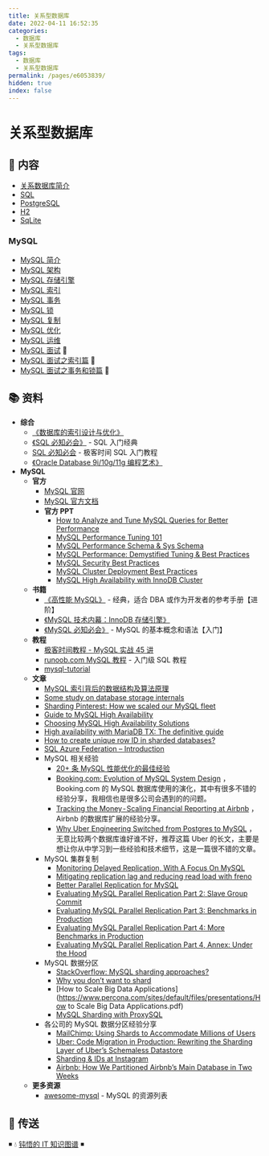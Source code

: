 ```yaml
---
title: 关系型数据库
date: 2022-04-11 16:52:35
categories:
  - 数据库
  - 关系型数据库
tags:
  - 数据库
  - 关系型数据库
permalink: /pages/e6053839/
hidden: true
index: false
---
```


# 关系型数据库

## 📖 内容

- [关系数据库简介](关系数据库简介.md)
- [SQL](SQL.md)
- [PostgreSQL](PostgreSQL.md)
- [H2](H2.md)
- [SqLite](SqLite.md)

### MySQL

- [MySQL 简介](MySQL/MySQL_简介.md)
- [MySQL 架构](MySQL/MySQL_架构.md)
- [MySQL 存储引擎](MySQL/MySQL_存储引擎.md)
- [MySQL 索引](MySQL/MySQL_索引.md)
- [MySQL 事务](MySQL/MySQL_事务.md)
- [MySQL 锁](MySQL/MySQL_锁.md)
- [MySQL 复制](MySQL/MySQL_复制.md)
- [MySQL 优化](MySQL/MySQL_优化.md)
- [MySQL 运维](MySQL/MySQL_运维.md)
- [MySQL 面试](MySQL/MySQL_面试.md) 💯
- [MySQL 面试之索引篇](MySQL/MySQL_面试_索引.md) 💯
- [MySQL 面试之事务和锁篇](MySQL/MySQL_面试_事务和锁.md) 💯

## 📚 资料

- **综合**
  - [《数据库的索引设计与优化》](https://book.douban.com/subject/26419771/)
  - [《SQL 必知必会》](https://book.douban.com/subject/35167240/) - SQL 入门经典
  - [SQL 必知必会](https://time.geekbang.org/column/intro/192) - 极客时间 SQL 入门教程
  - [《Oracle Database 9i/10g/11g 编程艺术》](https://book.douban.com/subject/5402711/)
- **MySQL**
  - **官方**
    - [MySQL 官网](https://www.mysql.com/)
    - [MySQL 官方文档](https://dev.mysql.com/doc/)
    - **官方 PPT**
      - [How to Analyze and Tune MySQL Queries for Better Performance](https://www.mysql.com/cn/why-mysql/presentations/tune-mysql-queries-performance/)
      - [MySQL Performance Tuning 101](https://www.mysql.com/cn/why-mysql/presentations/mysql-performance-tuning101/)
      - [MySQL Performance Schema & Sys Schema](https://www.mysql.com/cn/why-mysql/presentations/mysql-performance-sys-schema/)
      - [MySQL Performance: Demystified Tuning & Best Practices](https://www.mysql.com/cn/why-mysql/presentations/mysql-performance-tuning-best-practices/)
      - [MySQL Security Best Practices](https://www.mysql.com/cn/why-mysql/presentations/mysql-security-best-practices/)
      - [MySQL Cluster Deployment Best Practices](https://www.mysql.com/cn/why-mysql/presentations/mysql-cluster-deployment-best-practices/)
      - [MySQL High Availability with InnoDB Cluster](https://www.mysql.com/cn/why-mysql/presentations/mysql-high-availability-innodb-cluster/)
  - **书籍**
    - [《高性能 MySQL》](https://book.douban.com/subject/23008813/) - 经典，适合 DBA 或作为开发者的参考手册【进阶】
    - [《MySQL 技术内幕：InnoDB 存储引擎》](https://book.douban.com/subject/24708143/)
    - [《MySQL 必知必会》](https://book.douban.com/subject/3354490/) - MySQL 的基本概念和语法【入门】
  - **教程**
    - [极客时间教程 - MySQL 实战 45 讲](https://time.geekbang.org/column/intro/139)
    - [runoob.com MySQL 教程](http://www.runoob.com/mysql/mysql-tutorial.md) - 入门级 SQL 教程
    - [mysql-tutorial](https://github.com/jaywcjlove/mysql-tutorial)
  - **文章**
    - [MySQL 索引背后的数据结构及算法原理](http://blog.codinglabs.org/articles/theory-of-mysql-index.md)
    - [Some study on database storage internals](https://medium.com/@kousiknath/data-structures-database-storage-internals-1f5ed3619d43)
    - [Sharding Pinterest: How we scaled our MySQL fleet](https://medium.com/@Pinterest_Engineering/sharding-pinterest-how-we-scaled-our-mysql-fleet-3f341e96ca6f)
    - [Guide to MySQL High Availability](https://www.mysql.com/cn/why-mysql/white-papers/mysql-guide-to-high-availability-solutions/)
    - [Choosing MySQL High Availability Solutions](https://dzone.com/articles/choosing-mysql-high-availability-solutions)
    - [High availability with MariaDB TX: The definitive guide](https://mariadb.com/sites/default/files/content/Whitepaper_High_availability_with_MariaDB-TX.pdf)
    - [How to create unique row ID in sharded databases?](https://stackoverflow.com/questions/788829/how-to-create-unique-row-id-in-sharded-databases)
    - [SQL Azure Federation – Introduction](http://geekswithblogs.net/shaunxu/archive/2012/01/07/sql-azure-federation-ndash-introduction.aspx)
    - MySQL 相关经验
      - [20+ 条 MySQL 性能优化的最佳经验](https://www.jfox.info/20-tiao-mysql-xing-nen-you-hua-de-zui-jia-jing-yan.html)
      - [Booking.com: Evolution of MySQL System Design](https://www.percona.com/live/mysql-conference-2015/sessions/bookingcom-evolution-mysql-system-design) ，Booking.com 的 MySQL 数据库使用的演化，其中有很多不错的经验分享，我相信也是很多公司会遇到的的问题。
      - [Tracking the Money - Scaling Financial Reporting at Airbnb](https://medium.com/airbnb-engineering/tracking-the-money-scaling-financial-reporting-at-airbnb-6d742b80f040) ，Airbnb 的数据库扩展的经验分享。
      - [Why Uber Engineering Switched from Postgres to MySQL](https://eng.uber.com/mysql-migration/) ，无意比较两个数据库谁好谁不好，推荐这篇 Uber 的长文，主要是想让你从中学习到一些经验和技术细节，这是一篇很不错的文章。
    - MySQL 集群复制
      - [Monitoring Delayed Replication, With A Focus On MySQL](https://engineering.imvu.com/2013/01/09/monitoring-delayed-replication-with-a-focus-on-mysql/)
      - [Mitigating replication lag and reducing read load with freno](https://githubengineering.com/mitigating-replication-lag-and-reducing-read-load-with-freno/)
      - [Better Parallel Replication for MySQL](https://medium.com/booking-com-infrastructure/better-parallel-replication-for-mysql-14e2d7857813)
      - [Evaluating MySQL Parallel Replication Part 2: Slave Group Commit](https://medium.com/booking-com-infrastructure/evaluating-mysql-parallel-replication-part-2-slave-group-commit-459026a141d2)
      - [Evaluating MySQL Parallel Replication Part 3: Benchmarks in Production](https://medium.com/booking-com-infrastructure/evaluating-mysql-parallel-replication-part-3-benchmarks-in-production-db5811058d74)
      - [Evaluating MySQL Parallel Replication Part 4: More Benchmarks in Production](https://medium.com/booking-com-infrastructure/evaluating-mysql-parallel-replication-part-4-more-benchmarks-in-production-49ee255043ab)
      - [Evaluating MySQL Parallel Replication Part 4, Annex: Under the Hood](https://medium.com/booking-com-infrastructure/evaluating-mysql-parallel-replication-part-4-annex-under-the-hood-eb456cf8b2fb)
    - MySQL 数据分区
      - [StackOverflow: MySQL sharding approaches?](https://stackoverflow.com/questions/5541421/mysql-sharding-approaches)
      - [Why you don’t want to shard](https://www.percona.com/blog/2009/08/06/why-you-dont-want-to-shard/)
      - [How to Scale Big Data Applications](https://www.percona.com/sites/default/files/presentations/How to Scale Big Data Applications.pdf)
      - [MySQL Sharding with ProxySQL](https://www.percona.com/blog/2016/08/30/mysql-sharding-with-proxysql/)
    - 各公司的 MySQL 数据分区经验分享
      - [MailChimp: Using Shards to Accommodate Millions of Users](https://devs.mailchimp.com/blog/using-shards-to-accommodate-millions-of-users/)
      - [Uber: Code Migration in Production: Rewriting the Sharding Layer of Uber’s Schemaless Datastore](https://eng.uber.com/schemaless-rewrite/)
      - [Sharding & IDs at Instagram](https://instagram-engineering.com/sharding-ids-at-instagram-1cf5a71e5a5c)
      - [Airbnb: How We Partitioned Airbnb’s Main Database in Two Weeks](https://medium.com/airbnb-engineering/how-we-partitioned-airbnb-s-main-database-in-two-weeks-55f7e006ff21)
  - **更多资源**
    - [awesome-mysql](https://github.com/jobbole/awesome-mysql-cn) - MySQL 的资源列表

## 🚪 传送

◾ 💧 [钝悟的 IT 知识图谱](https://dunwu.github.io/waterdrop/) ◾
